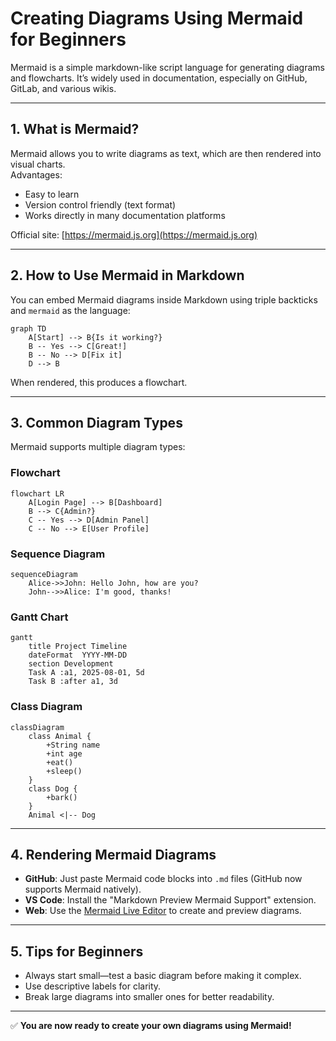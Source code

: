 # Creating Diagrams Using Mermaid for Beginners

Mermaid is a simple markdown-like script language for generating diagrams and flowcharts. It’s widely used in documentation, especially on GitHub, GitLab, and various wikis.

---

## **1. What is Mermaid?**
Mermaid allows you to write diagrams as text, which are then rendered into visual charts.  
Advantages:
- Easy to learn
- Version control friendly (text format)
- Works directly in many documentation platforms

Official site: [https://mermaid.js.org](https://mermaid.js.org)

---

## **2. How to Use Mermaid in Markdown**
You can embed Mermaid diagrams inside Markdown using triple backticks and `mermaid` as the language:

```mermaid
graph TD
    A[Start] --> B{Is it working?}
    B -- Yes --> C[Great!]
    B -- No --> D[Fix it]
    D --> B
```

When rendered, this produces a flowchart.

---

## **3. Common Diagram Types**
Mermaid supports multiple diagram types:

### **Flowchart**
```mermaid
flowchart LR
    A[Login Page] --> B[Dashboard]
    B --> C{Admin?}
    C -- Yes --> D[Admin Panel]
    C -- No --> E[User Profile]
```

### **Sequence Diagram**
```mermaid
sequenceDiagram
    Alice->>John: Hello John, how are you?
    John-->>Alice: I'm good, thanks!
```

### **Gantt Chart**
```mermaid
gantt
    title Project Timeline
    dateFormat  YYYY-MM-DD
    section Development
    Task A :a1, 2025-08-01, 5d
    Task B :after a1, 3d
```

### **Class Diagram**
```mermaid
classDiagram
    class Animal {
        +String name
        +int age
        +eat()
        +sleep()
    }
    class Dog {
        +bark()
    }
    Animal <|-- Dog
```

---

## **4. Rendering Mermaid Diagrams**
- **GitHub**: Just paste Mermaid code blocks into `.md` files (GitHub now supports Mermaid natively).
- **VS Code**: Install the "Markdown Preview Mermaid Support" extension.
- **Web**: Use the [Mermaid Live Editor](https://mermaid.live) to create and preview diagrams.

---

## **5. Tips for Beginners**
- Always start small—test a basic diagram before making it complex.
- Use descriptive labels for clarity.
- Break large diagrams into smaller ones for better readability.

---

✅ **You are now ready to create your own diagrams using Mermaid!**
